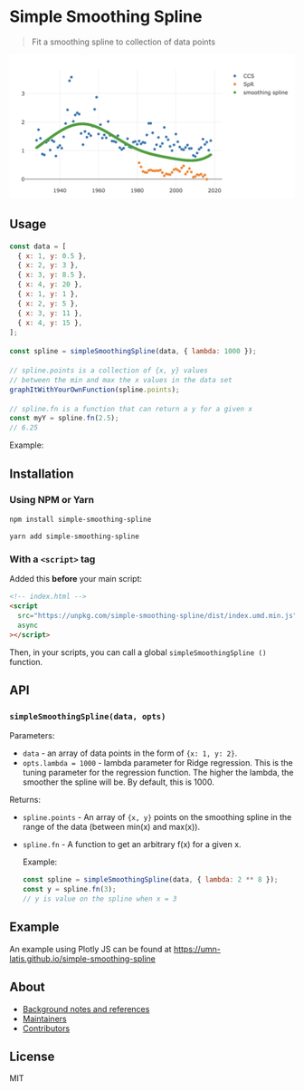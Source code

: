 # Simple Smoothing Spline

> Fit a smoothing spline to collection of data points

[![Screenshot of Simple Smoothing Spline Demo](public/simple-smoothing-spline-screenshot.png)](https://umn-latis.github.io/simple-smoothing-spline)
## Usage

```js
const data = [
  { x: 1, y: 0.5 },
  { x: 2, y: 3 },
  { x: 3, y: 8.5 },
  { x: 4, y: 20 },
  { x: 1, y: 1 },
  { x: 2, y: 5 },
  { x: 3, y: 11 },
  { x: 4, y: 15 },
];

const spline = simpleSmoothingSpline(data, { lambda: 1000 });

// spline.points is a collection of {x, y} values
// between the min and max the x values in the data set
graphItWithYourOwnFunction(spline.points);

// spline.fn is a function that can return a y for a given x
const myY = spline.fn(2.5);
// 6.25
```

Example:


## Installation

### Using NPM or Yarn

```console
npm install simple-smoothing-spline
```

```console
yarn add simple-smoothing-spline
```

### With a `<script>` tag

Added this **before** your main script:

```html
<!-- index.html -->
<script
  src="https://unpkg.com/simple-smoothing-spline/dist/index.umd.min.js"
  async
></script>
```

Then, in your scripts, you can call a global `simpleSmoothingSpline ()` function.

## API

### `simpleSmoothingSpline(data, opts)`

Parameters:

- `data` - an array of data points in the form of `{x: 1, y: 2}`.
- `opts.lambda = 1000` - lambda parameter for Ridge regression. This is the tuning parameter for the regression function. The higher the lambda, the smoother the spline will be. By default, this is 1000.

Returns:

- `spline.points` - An array of `{x, y}` points on the smoothing spline in the range of the data (between min(x) and max(x)).
- `spline.fn` - A function to get an arbitrary f(x) for a given x.

  Example:

  ```js
  const spline = simpleSmoothingSpline(data, { lambda: 2 ** 8 });
  const y = spline.fn(3);
  // y is value on the spline when x = 3
  ```

## Example

An example using Plotly JS can be found at <https://umn-latis.github.io/simple-smoothing-spline>

## About

- [Background notes and references](./NOTES.md)
- [Maintainers](.github/CODEOWNERS)
- [Contributors](https://github.com/UMN-LATIS/simple-smoothing-spline)

## License

MIT
